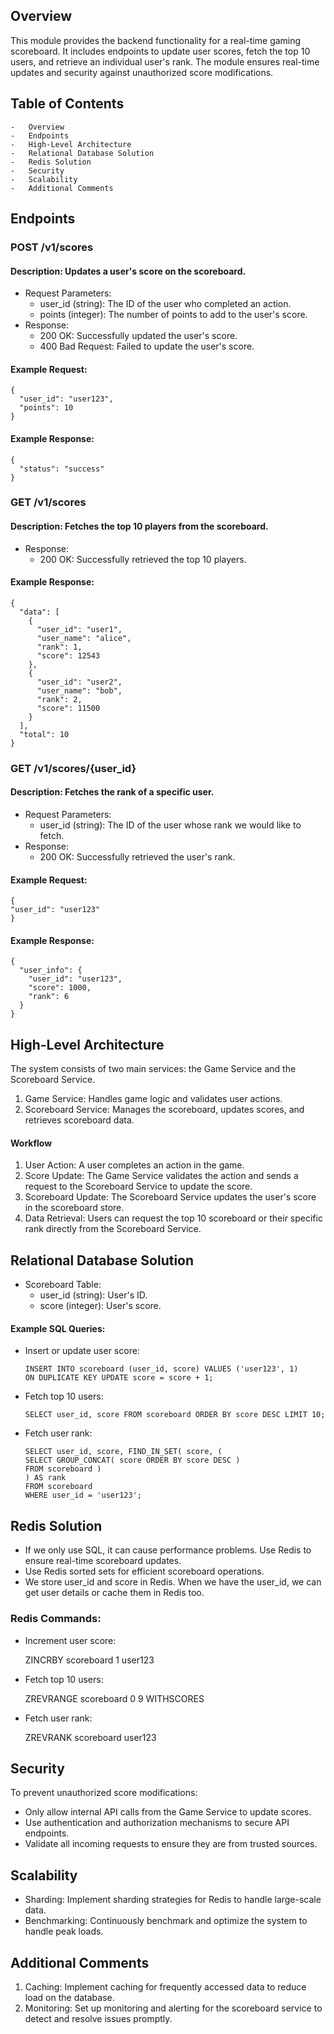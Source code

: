 ## Overview

This module provides the backend functionality for a real-time gaming scoreboard. It includes endpoints to update user scores, fetch the top 10 users, and retrieve an individual user's rank. The module ensures real-time updates and security against unauthorized score modifications.

## Table of Contents

    -	Overview
    -	Endpoints
    -	High-Level Architecture
    -	Relational Database Solution
    -	Redis Solution
    -	Security
    -	Scalability
    -	Additional Comments

## Endpoints

### POST /v1/scores

#### Description: Updates a user's score on the scoreboard.

- Request Parameters:
  - user_id (string): The ID of the user who completed an action.
  - points (integer): The number of points to add to the user's score.
- Response:
  - 200 OK: Successfully updated the user's score.
  - 400 Bad Request: Failed to update the user's score.

#### Example Request:

    {
      "user_id": "user123",
      "points": 10
    }

#### Example Response:

    {
      "status": "success"
    }

### GET /v1/scores

#### Description: Fetches the top 10 players from the scoreboard.

- Response:
  - 200 OK: Successfully retrieved the top 10 players.

#### Example Response:

    {
      "data": [
        {
          "user_id": "user1",
          "user_name": "alice",
          "rank": 1,
          "score": 12543
        },
        {
          "user_id": "user2",
          "user_name": "bob",
          "rank": 2,
          "score": 11500
        }
      ],
      "total": 10
    }

### GET /v1/scores/{user_id}

#### Description: Fetches the rank of a specific user.

- Request Parameters:
  - user_id (string): The ID of the user whose rank we would like to fetch.
- Response:
  - 200 OK: Successfully retrieved the user's rank.

#### Example Request:

    {
    "user_id": "user123"
    }

#### Example Response:

    {
      "user_info": {
        "user_id": "user123",
        "score": 1000,
        "rank": 6
      }
    }

## High-Level Architecture

The system consists of two main services: the Game Service and the Scoreboard Service.

1. Game Service: Handles game logic and validates user actions.
2. Scoreboard Service: Manages the scoreboard, updates scores, and retrieves scoreboard data.

#### Workflow

1. User Action: A user completes an action in the game.
2. Score Update: The Game Service validates the action and sends a request to the Scoreboard Service to update the score.
3. Scoreboard Update: The Scoreboard Service updates the user's score in the scoreboard store.
4. Data Retrieval: Users can request the top 10 scoreboard or their specific rank directly from the Scoreboard Service.

## Relational Database Solution

- Scoreboard Table:
  - user_id (string): User's ID.
  - score (integer): User's score.

#### Example SQL Queries:

- Insert or update user score:

      INSERT INTO scoreboard (user_id, score) VALUES ('user123', 1)
      ON DUPLICATE KEY UPDATE score = score + 1;

- Fetch top 10 users:

      SELECT user_id, score FROM scoreboard ORDER BY score DESC LIMIT 10;

- Fetch user rank:

      SELECT user_id, score, FIND_IN_SET( score, (
      SELECT GROUP_CONCAT( score ORDER BY score DESC )
      FROM scoreboard )
      ) AS rank
      FROM scoreboard
      WHERE user_id = 'user123';

## Redis Solution

- If we only use SQL, it can cause performance problems. Use Redis to ensure real-time scoreboard updates.
- Use Redis sorted sets for efficient scoreboard operations.
- We store user_id and score in Redis. When we have the user_id, we can get user details or cache them in Redis too.

### Redis Commands:

- Increment user score:

  ZINCRBY scoreboard 1 user123

- Fetch top 10 users:

  ZREVRANGE scoreboard 0 9 WITHSCORES

- Fetch user rank:

  ZREVRANK scoreboard user123

## Security

To prevent unauthorized score modifications:

- Only allow internal API calls from the Game Service to update scores.
- Use authentication and authorization mechanisms to secure API endpoints.
- Validate all incoming requests to ensure they are from trusted sources.

## Scalability

- Sharding: Implement sharding strategies for Redis to handle large-scale data.
- Benchmarking: Continuously benchmark and optimize the system to handle peak loads.

## Additional Comments

1. Caching: Implement caching for frequently accessed data to reduce load on the database.
2. Monitoring: Set up monitoring and alerting for the scoreboard service to detect and resolve issues promptly.
